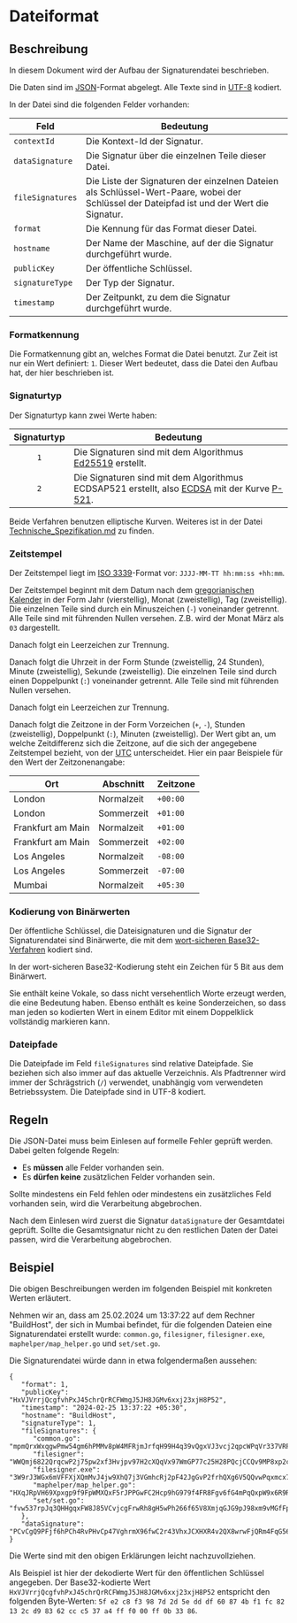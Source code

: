 # Dateiformat

## Beschreibung

In diesem Dokument wird der Aufbau der Signaturendatei beschrieben.

Die Daten sind im [JSON](https://de.wikipedia.org/wiki/JavaScript_Object_Notation)-Format abgelegt.
Alle Texte sind in [UTF-8](https://de.wikipedia.org/wiki/UTF-8) kodiert.

In der Datei sind die folgenden Felder vorhanden:

| Feld             | Bedeutung                                                                                                                                 |
|------------------|-------------------------------------------------------------------------------------------------------------------------------------------|
| `contextId`      | Die Kontext-Id der Signatur.                                                                                                              |
| `dataSignature`  | Die Signatur über die einzelnen Teile dieser Datei.                                                                                       |
| `fileSignatures` | Die Liste der Signaturen der einzelnen Dateien als Schlüssel-Wert-Paare, wobei der Schlüssel der Dateipfad ist und der Wert die Signatur. |
| `format`         | Die Kennung für das Format dieser Datei.                                                                                                  |
| `hostname`       | Der Name der Maschine, auf der die Signatur durchgeführt wurde.                                                                           | 
| `publicKey`      | Der öffentliche Schlüssel.                                                                                                                |
| `signatureType`  | Der Typ der Signatur.                                                                                                                     | 
| `timestamp`      | Der Zeitpunkt, zu dem die Signatur durchgeführt wurde.                                                                                    | 

### Formatkennung

Die Formatkennung gibt an, welches Format die Datei benutzt.
Zur Zeit ist nur ein Wert definiert: `1`.
Dieser Wert bedeutet, dass die Datei den Aufbau hat, der hier beschrieben ist.

### Signaturtyp

Der Signaturtyp kann zwei Werte haben:

| Signaturtyp | Bedeutung                                                                                                                                                                                                                                            |
|:-----------:|------------------------------------------------------------------------------------------------------------------------------------------------------------------------------------------------------------------------------------------------------|
|     `1`     | Die Signaturen sind mit dem Algorithmus [Ed25519](https://en.wikipedia.org/wiki/EdDSA#Ed25519) erstellt.                                                                                                                                             |
|     `2`     | Die Signaturen sind mit dem Algorithmus ECDSAP521 erstellt, also [ECDSA](https://en.wikipedia.org/wiki/Elliptic_Curve_Digital_Signature_Algorithm) mit der Kurve [P-521](https://nvlpubs.nist.gov/nistpubs/SpecialPublications/NIST.SP.800-186.pdf). |

Beide Verfahren benutzen elliptische Kurven.
Weiteres ist in der Datei [Technische_Spezifikation.md](Technische_Spezifikation.md) zu finden.

### Zeitstempel

Der Zeitstempel liegt im [ISO 3339](https://datatracker.ietf.org/doc/html/rfc3339)-Format vor: `JJJJ-MM-TT hh:mm:ss +hh:mm`.

Der Zeitstempel beginnt mit dem Datum nach dem [gregorianischen Kalender](https://de.wikipedia.org/wiki/Gregorianischer_Kalender) in der Form Jahr (vierstellig), Monat (zweistellig), Tag (zweistellig).
Die einzelnen Teile sind durch ein Minuszeichen (`-`) voneinander getrennt.
Alle Teile sind mit führenden Nullen versehen.
Z.B. wird der Monat März als `03` dargestellt.

Danach folgt ein Leerzeichen zur Trennung.

Danach folgt die Uhrzeit in der Form Stunde (zweistellig, 24&nbsp;Stunden), Minute (zweistellig), Sekunde (zweistellig).
Die einzelnen Teile sind durch einen Doppelpunkt (`:`) voneinander getrennt.
Alle Teile sind mit führenden Nullen versehen.

Danach folgt ein Leerzeichen zur Trennung.

Danach folgt die Zeitzone in der Form Vorzeichen (`+`, `-`), Stunden (zweistellig), Doppelpunkt (`:`), Minuten (zweistellig).
Der Wert gibt an, um welche Zeitdifferenz sich die Zeitzone, auf die sich der angegebene Zeitstempel bezieht, von der [UTC](https://de.wikipedia.org/wiki/Koordinierte_Weltzeit) unterscheidet.
Hier ein paar Beispiele für den Wert der Zeitzonenangabe:

| Ort               | Abschnitt  | Zeitzone |
|-------------------|------------|----------|
| London            | Normalzeit | `+00:00` |
| London            | Sommerzeit | `+01:00` |
| Frankfurt am Main | Normalzeit | `+01:00` |
| Frankfurt am Main | Sommerzeit | `+02:00` |
| Los Angeles       | Normalzeit | `-08:00` |
| Los Angeles       | Sommerzeit | `-07:00` |
| Mumbai            | Normalzeit | `+05:30` |

### Kodierung von Binärwerten

Der öffentliche Schlüssel, die Dateisignaturen und die Signatur der Signaturendatei sind Binärwerte, die mit dem [wort-sicheren Base32-Verfahren](https://en.wikipedia.org/wiki/Base32#Word-safe_alphabet) kodiert sind.

In der wort-sicheren Base32-Kodierung steht ein Zeichen für 5 Bit aus dem Binärwert.

Sie enthält keine Vokale, so dass nicht versehentlich Worte erzeugt werden, die eine Bedeutung haben.
Ebenso enthält es keine Sonderzeichen, so dass man jeden so kodierten Wert in einem Editor mit einem Doppelklick vollständig markieren kann.

### Dateipfade

Die Dateipfade im Feld `fileSignatures` sind relative Dateipfade.
Sie beziehen sich also immer auf das aktuelle Verzeichnis.
Als Pfadtrenner wird immer der Schrägstrich (`/`) verwendet, unabhängig vom verwendeten Betriebssystem.
Die Dateipfade sind in UTF-8 kodiert.

## Regeln

Die JSON-Datei muss beim Einlesen auf formelle Fehler geprüft werden.
Dabei gelten folgende Regeln:

- Es **müssen** alle Felder vorhanden sein.
- Es **dürfen keine** zusätzlichen Felder vorhanden sein.

Sollte mindestens ein Feld fehlen oder mindestens ein zusätzliches Feld vorhanden sein, wird die Verarbeitung abgebrochen.

Nach dem Einlesen wird zuerst die Signatur `dataSignature` der Gesamtdatei geprüft.
Sollte die Gesamtsignatur nicht zu den restlichen Daten der Datei passen, wird die Verarbeitung abgebrochen.

## Beispiel

Die obigen Beschreibungen werden im folgenden Beispiel mit konkreten Werten erläutert.

Nehmen wir an, dass am 25.02.2024 um 13:37:22 auf dem Rechner "BuildHost", der sich in Mumbai befindet, für die folgenden Dateien eine Signaturendatei erstellt wurde:
`common.go`, `filesigner`, `filesigner.exe`, `maphelper/map_helper.go` und `set/set.go`.

Die Signaturendatei würde dann in etwa folgendermaßen aussehen:

```
{
   "format": 1,
   "publicKey": "HxVJVrrjQcgfvhPxJ45chrQrRCFWmgJ5JH8JGMv6xxj23xjH8P52",
   "timestamp": "2024-02-25 13:37:22 +05:30",
   "hostname": "BuildHost",
   "signatureType": 1,
   "fileSignatures": {
      "common.go": "mpmQrxWxqgwPmw54gm6hPMMv8pW4MFRjmJrfqH99H4q39vQgxVJ3vcj2qpcWPqVr337VRPJJ4X3CP8WR39VwgJQjJfW23RPWmhPQW2R",
      "filesigner": "WWQmj6822QrqcwP2j75pw2xf3Hvjpv97H2cXQqVx97WmGP77c25H28PQcjCCQv9MP8xp2cq46R9prQpqGVrGRCVV7gQJw6Q3r3cpp3R",
      "filesigner.exe": "3W9rJ3WGx6mVFFXjXQmMvJ4jw9XhQ7j3VGmhcRj2pF42JgGvP2frhQXg6V5QQvwPqxmcx7Wg86C7v3v4H9qWqPwCMcvpgxxJv3M7442",
      "maphelper/map_helper.go": "HXqJRpVH69Xpxgp9f9FpWMXQxF5rJPPGwFC2Hcp9hG979f4FR8Fgv6fG4mPqQxpW9x6R9RRvWXgGF5rpHW83gCGQr2hPfHMJ6G34J52",
      "set/set.go": "fvw537rpJq3QHHgqxFW8J85VCvjcgFrwRh8gH5wPh266f65V8XmjqGJG9pJ98xm9vMGfFp2jpr6qw4cv46G9vPX5J8F4cR9vG3M8R3R",
   },
   "dataSignature": "PCvCgQ9PFjf6hPCh4RvPHvCp47VghrmX96fwC2r43VhxJCXHXR4v2QX8wrwFjQRm4FqG56cM9wf4pf4hhMrR2JpM88Pf8pFxvmRhj2j"
}
```

Die Werte sind mit den obigen Erklärungen leicht nachzuvollziehen.

Als Beispiel ist hier der dekodierte Wert für den öffentlichen Schlüssel angegeben.
Der Base32-kodierte Wert `HxVJVrrjQcgfvhPxJ45chrQrRCFWmgJ5JH8JGMv6xxj23xjH8P52` entspricht den folgenden Byte-Werten: `5f e2 c8 f3 98 7d 2d 5e dd df 60 87 4b f1 fc 82 13 2c d9 83 62 cc c5 37 a4 ff f0 00 ff 0b 33 86`.
